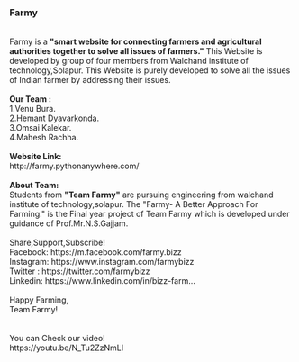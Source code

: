 <h3>Farmy</h3><br>
Farmy is a <b>"smart website for connecting farmers and agricultural authorities together to solve all issues of farmers."</b>  This Website is developed by group of four members from Walchand institute of technology,Solapur. This Website is purely developed to solve all the issues of Indian farmer by addressing their issues.<br>
<br>
<b>Our Team :</b><br>
1.Venu Bura.<br>
2.Hemant Dyavarkonda.<br>
3.Omsai Kalekar.<br>
4.Mahesh Rachha.<br>
<br>
<b>Website Link:</b><br>
http://farmy.pythonanywhere.com/<br>
<br>
<b>About Team:</b><br>
  Students from <b>"Team Farmy"</b> are pursuing engineering from walchand institute of technology,solapur. The "Farmy- A Better Approach For Farming." 
is the Final year project of Team Farmy which is developed under guidance of Prof.Mr.N.S.Gajjam.<br>
<br>
Share,Support,Subscribe!<br>
Facebook: https://m.facebook.com/farmy.bizz<br>
Instagram: https://www.instagram.com/farmybizz<br>
Twitter : https://twitter.com/farmybizz<br>
Linkedin: https://www.linkedin.com/in/bizz-farm...<br>
<br>
Happy Farming,<br>
Team Farmy!<br>
<br>
<br>
You can Check our video!<br>
https://youtu.be/N_Tu2ZzNmLI<br>
